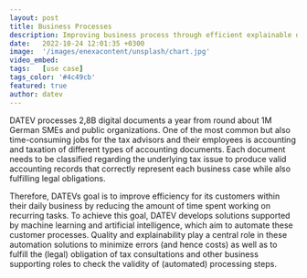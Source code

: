 ```yaml
---
layout: post
title: Business Processes
description: Improving business process through efficient explainable document extraction. 
date:   2022-10-24 12:01:35 +0300
image:  '/images/enexacontent/unsplash/chart.jpg'
video_embed:
tags:   [use case]
tags_color: '#4c49cb'
featured: true
author: datev
---
```


DATEV processes 2,8B digital documents a year from round about 1M German SMEs and public organizations. One of the most common but also time-consuming jobs for the tax advisors and their employees is accounting and taxation of different types of accounting documents. Each document needs to be classified regarding the underlying tax issue to produce valid accounting records that correctly represent each business case while also fulfilling legal obligations.

Therefore, DATEVs goal is to improve efficiency for its customers within their daily business by reducing the amount of time spent working on recurring tasks. To achieve this goal, DATEV develops solutions supported by machine learning and artificial intelligence, which aim to automate these customer processes. Quality and explainability play a central role in these automation solutions to minimize errors (and hence costs) as well as to fulfill the (legal) obligation of tax consultations and other business supporting roles to check the validity of (automated) processing steps.